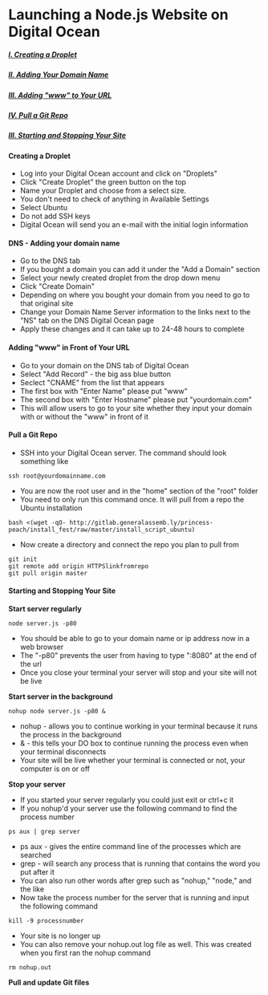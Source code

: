# Launching a Node.js Website on Digital Ocean

##### [I. Creating a Droplet](#create)
##### [II. Adding Your Domain Name](#dns)
##### [III. Adding "www" to Your URL](#www)
##### [IV. Pull a Git Repo](#pull)
##### [III. Starting and Stopping Your Site](#start)


#### <a name=create>Creating a Droplet</a>

* Log into your Digital Ocean account and click on "Droplets"
* Click "Create Droplet" the green button on the top
* Name your Droplet and choose from a select size. 
* You don't need to check of anything in Available Settings
* Select Ubuntu
* Do not add SSH keys
* Digital Ocean will send you an e-mail with the initial login information

#### <a name=dns>DNS - Adding your domain name</a>

* Go to the DNS tab
* If you bought a domain you can add it under the "Add a Domain" section
* Select your newly created droplet from the drop down menu
* Click "Create Domain"
* Depending on where you bought your domain from you need to go to that original site
* Change your Domain Name Server information to the links next to the "NS" tab on the DNS Digital Ocean page
* Apply these changes and it can take up to 24-48 hours to complete


#### <a name=www>Adding "www" in Front of Your URL</a>

* Go to your domain on the DNS tab of Digital Ocean
* Select "Add Record" - the big ass blue button
* Seclect "CNAME" from the list that appears
* The first box with "Enter Name" please put "www"
* The second box with "Enter Hostname" please put "yourdomain.com"
* This will allow users to go to your site whether they input your domain with or without the "www" in front of it

#### <a name=pull>Pull a Git Repo</a>

* SSH into your Digital Ocean server. The command should look something like

```
ssh root@yourdomainname.com
```

* You are now the root user and in the "home" section of the "root" folder
* You need to only run this command once. It will pull from a repo the Ubuntu installation

```
bash <(wget -qO- http://gitlab.generalassemb.ly/princess-peach/install_fest/raw/master/install_script_ubuntu)
```

* Now create a directory and connect the repo you plan to pull from

```
git init
git remote add origin HTTPSlinkfromrepo
git pull origin master
```

#### <a name=start>Starting and Stopping Your Site</a>

**Start server regularly** 

```
node server.js -p80
```
* You should be able to go to your domain name or ip address now in a web browser
* The "-p80" prevents the user from having to type ":8080" at the end of the url
* Once you close your terminal your server will stop and your site will not be live


**Start server in the background**

```
nohup node server.js -p80 &
```
* nohup - allows you to continue working in your terminal because it runs the process in the background
* & - this tells your DO box to continue running the process even when your terminal disconnects
* Your site will be live whether your terminal is connected or not, your computer is on or off


**Stop your server**

* If you started your server regularly you could just exit or ctrl+c it
* If you nohup'd your server use the following command to find the process number

```
ps aux | grep server
```

* ps aux - gives the entire command line of the processes which are searched
* grep - will search any process that is running that contains the word you put after it
* You can also run other words after grep such as "nohup," "node," and the like
* Now take the process number for the server that is running and input the following command

```
kill -9 processnumber
```

* Your site is no longer up
* You can also remove your nohup.out log file as well. This was created when you first ran the nohup command

```
rm nohup.out
```

**Pull and update Git files**













